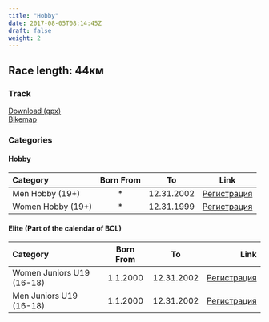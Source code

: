 ```yaml
---
title: "Hobby"
date: 2017-08-05T08:14:45Z
draft: false
weight: 2
---
```


## Race length: 44км
### Track  
[Download (gpx)](https://drive.google.com/open?id=0B8lR1_MWHzbCMWhaR1pDeEZXV0k)  
[Bikemap](https://www.bikemap.net/en/route/4143055-murgash-44km/)  


### Categories
#### Hobby
Category         | Born From |      To   | Link     
:-----------------|:---------:|:---------:|:-----------:
 Men Hobby (19+)  |     *     | 12.31.2002| [Регистрация](http://www.veloclubmammut.com/murgash-hobby-reg)
 Women Hobby (19+)|     *     | 12.31.1999| [Регистрация](http://www.veloclubmammut.com/murgash-hobby-reg)

#### Elite (Part of the calendar of BCL)
Category          | Born From |      To   | Link     
:-----------------|:---------:|:---------:|-------------:
 Women Juniors U19 (16-18)  | 1.1.2000  | 12.31.2002| [Регистрация](http://www.veloclubmammut.com/murgash-epic-reg)
 Men Juniors U19 (16-18)| 1.1.2000  | 12.31.2002| [Регистрация](http://www.veloclubmammut.com/murgash-epic-reg)


